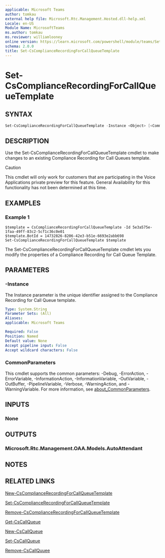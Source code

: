 ```yaml
---
applicable: Microsoft Teams
author: tomkau
external help file: Microsoft.Rtc.Management.Hosted.dll-help.xml
Locale: en-US
Module Name: MicrosoftTeams
ms.author: tomkau
ms.reviewer: williamlooney
online version: https://learn.microsoft.com/powershell/module/teams/Set-CsComplianceRecordingForCallQueueTemplate
schema: 2.0.0
title: Set-CsComplianceRecordingForCallQueueTemplate
---
```


# Set-CsComplianceRecordingForCallQueueTemplate

## SYNTAX

```powershell
Set-CsComplianceRecordingForCallQueueTemplate -Instance <Object> [<CommonParameters>]
```

## DESCRIPTION
Use the Set-CsComplianceRecordingForCallQueueTemplate cmdlet to make changes to an existing Compliance Recording for Call Queues template.

> [!CAUTION]
> This cmdlet will only work for customers that are participating in the Voice Applications private preview for this feature. General Availability for this functionality has not been determined at this time.

## EXAMPLES

### Example 1
```
$template = CsComplianceRecordingForCallQueueTemplate -Id 5e3a575e-1faa-49ff-83c2-5cf1c36c0e01
$template.BotId = 14732826-8206-42e3-b51e-6693e2abb698
Set-CsComplianceRecordingForCallQueueTemplate $template
```

The Set-CsComplianceRecordingForCallQueueTemplate cmdlet lets you modify the properties of a Compliance Recording for Call Queue Template.

## PARAMETERS

### -Instance
The Instance parameter is the unique identifier assigned to the Compliance Recording for Call Queue template.

```yaml
Type: System.String
Parameter Sets: (All)
Aliases:
applicable: Microsoft Teams

Required: False
Position: Named
Default value: None
Accept pipeline input: False
Accept wildcard characters: False
```

### CommonParameters
This cmdlet supports the common parameters: -Debug, -ErrorAction, -ErrorVariable, -InformationAction, -InformationVariable, -OutVariable, -OutBuffer, -PipelineVariable, -Verbose, -WarningAction, and -WarningVariable. For more information, see [about_CommonParameters](https://go.microsoft.com/fwlink/?LinkID=113216).

## INPUTS

### None

## OUTPUTS

### Microsoft.Rtc.Management.OAA.Models.AutoAttendant

## NOTES

## RELATED LINKS

[New-CsComplianceRecordingForCallQueueTemplate](./New-CsComplianceRecordingForCallQueueTemplate.md)

[Set-CsComplianceRecordingForCallQueueTemplate](./Set-CsComplianceRecordingForCallQueueTemplate.md)

[Remove-CsComplianceRecordingForCallQueueTemplate](./Remove-CscomplianceRecordingForCallQueueTemplate.md)

[Get-CsCallQueue](./Get-CsCallQueue.md)

[New-CsCallQueue](./New-CsCallQueue.md)

[Set-CsCallQueue](./Set-CsCallQueue.md)

[Remove-CsCallQuuee](./Remove-CsCallQueue.md)

